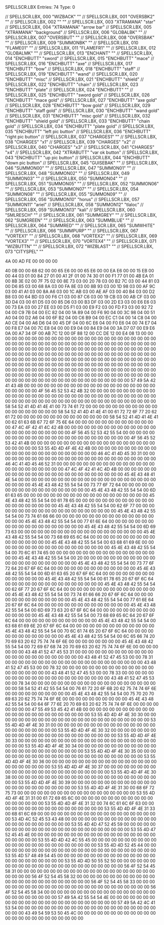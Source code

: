 
SPELLSCR.LBX
Entries:     74
Type:         0



// SPELLSCR.LBX, 000  "WIZBACK"     ""
// SPELLSCR.LBX, 001  "OVERSBK2"    ""
// SPELLSCR.LBX, 002  ""            ""
// SPELLSCR.LBX, 003  "XTRAMANA"    "star"
// SPELLSCR.LBX, 004  "XTRAMANA"    "arrow bar"
// SPELLSCR.LBX, 005  "XTRAMANA"    "background"
// SPELLSCR.LBX, 006  "GLOBALBK"    ""
// SPELLSCR.LBX, 007  "OVERSBUT"    ""
// SPELLSCR.LBX, 008  "OVERSBAK"    ""
// SPELLSCR.LBX, 009  "SUMMONBK"    ""
// SPELLSCR.LBX, 010  "FLAME01"     ""
// SPELLSCR.LBX, 011  "FLAMEFR1"    ""
// SPELLSCR.LBX, 012  "GLOBALMK"    ""
// SPELLSCR.LBX, 013  "ENCHANT"     ""
// SPELLSCR.LBX, 014  "ENCHBUTT"    "sword"
// SPELLSCR.LBX, 015  "ENCHBUTT"    "mace"
// SPELLSCR.LBX, 016  "ENCHBUTT"    "axe"
// SPELLSCR.LBX, 017  "ENCHBUTT"    "bow"
// SPELLSCR.LBX, 018  "ENCHBUTT"    "staff"
// SPELLSCR.LBX, 019  "ENCHBUTT"    "wand"
// SPELLSCR.LBX, 020  "ENCHBUTT"    "misc"
// SPELLSCR.LBX, 021  "ENCHBUTT"    "shield"
// SPELLSCR.LBX, 022  "ENCHBUTT"    "chain"
// SPELLSCR.LBX, 023  "ENCHBUTT"    "plate"
// SPELLSCR.LBX, 024  "ENCHBUTT"    ""
// SPELLSCR.LBX, 025  "ENCHBUTT"    "sword gold"
// SPELLSCR.LBX, 026  "ENCHBUTT"    "mace gold"
// SPELLSCR.LBX, 027  "ENCHBUTT"    "axe gold"
// SPELLSCR.LBX, 028  "ENCHBUTT"    "bow gold"
// SPELLSCR.LBX, 029  "ENCHBUTT"    "staff gold"
// SPELLSCR.LBX, 030  "ENCHBUTT"    "wand gold"
// SPELLSCR.LBX, 031  "ENCHBUTT"    "misc gold"
// SPELLSCR.LBX, 032  "ENCHBUTT"    "shield gold"
// SPELLSCR.LBX, 033  "ENCHBUTT"    "chain gold"
// SPELLSCR.LBX, 034  "ENCHBUTT"    "plate gold"
// SPELLSCR.LBX, 035  "ENCHBUTT"    "left pic button"
// SPELLSCR.LBX, 036  "ENCHBUTT"    "right pic button"
// SPELLSCR.LBX, 037  "CHARGES1"    ""
// SPELLSCR.LBX, 038  "CHARGES"     "x1"
// SPELLSCR.LBX, 039  "CHARGES"     "x2"
// SPELLSCR.LBX, 040  "CHARGES"     "x3"
// SPELLSCR.LBX, 041  "CHARGES"     "x4"
// SPELLSCR.LBX, 042  "XTRABUTT"    "var ok button"
// SPELLSCR.LBX, 043  "ENCHBUTT"    "up pic button"
// SPELLSCR.LBX, 044  "ENCHBUTT"    "down pic button"
// SPELLSCR.LBX, 045  "GUISEBAK"    ""
// SPELLSCR.LBX, 046  "SUMMON00"    ""
// SPELLSCR.LBX, 047  "SUMMON01"    ""
// SPELLSCR.LBX, 048  "SUMMON02"    ""
// SPELLSCR.LBX, 049  "SUMMON03"    ""
// SPELLSCR.LBX, 050  "SUMMON04"    ""
// SPELLSCR.LBX, 051  "SUMMON05"    ""
// SPELLSCR.LBX, 052  "SUMMON06"    ""
// SPELLSCR.LBX, 053  "SUMMON07"    ""
// SPELLSCR.LBX, 054  "SUMMON08"    ""
// SPELLSCR.LBX, 055  "SUMMON09"    ""
// SPELLSCR.LBX, 056  "SUMMON10"    "horus"
// SPELLSCR.LBX, 057  "SUMMON11"    "ariel"
// SPELLSCR.LBX, 058  "SUMMON12"    "tlaloc"
// SPELLSCR.LBX, 059  "SUMMON13"    "kali"
// SPELLSCR.LBX, 060  "SMLRESCH"    ""
// SPELLSCR.LBX, 061  "SUMMGREY"    ""
// SPELLSCR.LBX, 062  "SUMGREEN"    ""
// SPELLSCR.LBX, 063  "SUMMBLUE"    ""
// SPELLSCR.LBX, 064  "SUMMRED"     ""
// SPELLSCR.LBX, 065  "SUMWHITE"    ""
// SPELLSCR.LBX, 066  "SUMMPURP"    ""
// SPELLSCR.LBX, 067  "VORTEX1"     ""
// SPELLSCR.LBX, 068  "VORTEX2"     ""
// SPELLSCR.LBX, 069  "VORTEX3"     ""
// SPELLSCR.LBX, 070  "VORTEX4"     ""
// SPELLSCR.LBX, 071  "WIZBUTTN"    ""
// SPELLSCR.LBX, 072  "WIZBLAST"    ""
// SPELLSCR.LBX, 073  "CITYSPEL"    ""


4A 00 
AD FE 
00 00 
00 00 

40 0B 00 00 
68 62 00 00 
65 E6 00 00 
65 E6 00 00 
EA E6 00 00 
15 EB 00 00 44 03 01 00 84 27 01 00 A1 2F 01 00 74 30 01 00 F1 77 01 00 4B EA 01 00 8B 3E 02 00 7F 75 02 00 8E 73 03 00 20 78 03 00 B2 7C 03 00 44 81 03 00 D6 85 03 00 68 8A 03 00 FA 8E 03 00 8B 93 03 00 1D 98 03 00 AF 9C 03 00 41 A1 03 00 8A A6 03 00 1C AB 03 00 AE AF 03 00 40 B4 03 00 D2 B8 03 00 64 BD 03 00 F6 C1 03 00 87 C6 03 00 19 CB 03 00 AB CF 03 00 3D D4 03 00 61 D5 03 00 85 D6 03 00 B3 DF 03 00 2D E3 03 00 E6 E6 03 00 73 EA 03 00 27 EE 03 00 D5 F1 03 00 E9 F2 03 00 FD F3 03 00 92 72 04 00 C9 7B 04 00 EC 82 04 00 1A 89 04 00 F6 90 04 00 3C 98 04 00 51 A0 04 00 D2 A6 04 00 6F B2 04 00 C6 B9 04 00 EC C1 04 00 14 C8 04 00 A0 CE 04 00 A6 D6 04 00 45 DF 04 00 6C E6 04 00 F0 E6 04 00 74 E7 04 00 F8 E7 04 00 7C E8 04 00 00 E9 04 00 84 E9 04 00 3A D7 07 00 E9 E6 0A 00 A7 34 0F 00 AB 7C 12 00 0F 88 12 00 CC DE 12 00 E4 08 13 00 00 00 00 00 00 00 00 00 00 00 00 00 00 00 00 00 00 00 00 00 00 00 00 00 00 00 00 00 00 00 00 00 00 00 00 00 00 00 00 00 00 00 00 00 00 00 00 00 00 00 00 00 00 00 00 00 00 00 00 00 00 00 00 00 00 00 00 00 00 00 00 00 00 00 00 00 00 00 00 00 00 00 00 00 00 00 00 00 00 00 00 00 00 00 00 00 00 00 00 00 00 00 00 00 00 00 00 00 00 00 00 00 00 00 00 00 00 00 00 00 00 00 00 00 00 00 00 00 00 00 00 00 00 00 00 00 00 00 00 00 00 00 00 00 00 00 00 00 00 00 00 00 00 00 00 00 00 00 00 00 00 00 00 00 00 00 00 00 00 00 00 00 00 00 00 00 00 00 00 00 00 00 00 00 00 00 00 00 00 00 00 00 00 00 00 00 00 00 00 00 00 00 00 00 57 49 5A 42 41 43 4B 00 00 00 00 00 00 00 00 00 00 00 00 00 00 00 00 00 00 00 00 00 00 00 00 00 4F 56 45 52 53 42 4B 32 00 00 00 00 00 00 00 00 00 00 00 00 00 00 00 00 00 00 00 00 00 00 00 00 00 00 00 00 00 00 00 00 00 00 00 00 00 00 00 00 00 00 00 00 00 00 00 00 00 00 00 00 00 00 00 00 58 54 52 41 4D 41 4E 41 00 73 74 61 72 00 00 00 00 00 00 00 00 00 00 00 00 00 00 00 00 00 00 00 58 54 52 41 4D 41 4E 41 00 61 72 72 6F 77 20 62 61 72 00 00 00 00 00 00 00 00 00 00 00 00 00 00 58 54 52 41 4D 41 4E 41 00 62 61 63 6B 67 72 6F 75 6E 64 00 00 00 00 00 00 00 00 00 00 00 00 00 47 4C 4F 42 41 4C 42 4B 00 00 00 00 00 00 00 00 00 00 00 00 00 00 00 00 00 00 00 00 00 00 00 00 4F 56 45 52 53 42 55 54 00 00 00 00 00 00 00 00 00 00 00 00 00 00 00 00 00 00 00 00 00 00 00 00 4F 56 45 52 53 42 41 4B 00 00 00 00 00 00 00 00 00 00 00 00 00 00 00 00 00 00 00 00 00 00 00 00 53 55 4D 4D 4F 4E 42 4B 00 00 00 00 00 00 00 00 00 00 00 00 00 00 00 00 00 00 00 00 00 00 00 00 46 4C 41 4D 45 30 31 00 00 00 00 00 00 00 00 00 00 00 00 00 00 00 00 00 00 00 00 00 00 00 00 00 46 4C 41 4D 45 46 52 31 00 00 00 00 00 00 00 00 00 00 00 00 00 00 00 00 00 00 00 00 00 00 00 00 47 4C 4F 42 41 4C 4D 4B 00 00 00 00 00 00 00 00 00 00 00 00 00 00 00 00 00 00 00 00 00 00 00 00 45 4E 43 48 41 4E 54 00 00 00 00 00 00 00 00 00 00 00 00 00 00 00 00 00 00 00 00 00 00 00 00 00 45 4E 43 48 42 55 54 54 00 73 77 6F 72 64 00 00 00 00 00 00 00 00 00 00 00 00 00 00 00 00 00 00 45 4E 43 48 42 55 54 54 00 6D 61 63 65 00 00 00 00 00 00 00 00 00 00 00 00 00 00 00 00 00 00 00 45 4E 43 48 42 55 54 54 00 61 78 65 00 00 00 00 00 00 00 00 00 00 00 00 00 00 00 00 00 00 00 00 45 4E 43 48 42 55 54 54 00 62 6F 77 00 00 00 00 00 00 00 00 00 00 00 00 00 00 00 00 00 00 00 00 45 4E 43 48 42 55 54 54 00 73 74 61 66 66 00 00 00 00 00 00 00 00 00 00 00 00 00 00 00 00 00 00 45 4E 43 48 42 55 54 54 00 77 61 6E 64 00 00 00 00 00 00 00 00 00 00 00 00 00 00 00 00 00 00 00 45 4E 43 48 42 55 54 54 00 6D 69 73 63 00 00 00 00 00 00 00 00 00 00 00 00 00 00 00 00 00 00 00 45 4E 43 48 42 55 54 54 00 73 68 69 65 6C 64 00 00 00 00 00 00 00 00 00 00 00 00 00 00 00 00 00 45 4E 43 48 42 55 54 54 00 63 68 61 69 6E 00 00 00 00 00 00 00 00 00 00 00 00 00 00 00 00 00 00 45 4E 43 48 42 55 54 54 00 70 6C 61 74 65 00 00 00 00 00 00 00 00 00 00 00 00 00 00 00 00 00 00 45 4E 43 48 42 55 54 54 00 20 00 00 00 00 00 00 00 00 00 00 00 00 00 00 00 00 00 00 00 00 00 00 45 4E 43 48 42 55 54 54 00 73 77 6F 72 64 20 67 6F 6C 64 00 00 00 00 00 00 00 00 00 00 00 00 00 45 4E 43 48 42 55 54 54 00 6D 61 63 65 20 67 6F 6C 64 00 00 00 00 00 00 00 00 00 00 00 00 00 00 45 4E 43 48 42 55 54 54 00 61 78 65 20 67 6F 6C 64 00 00 00 00 00 00 00 00 00 00 00 00 00 00 00 45 4E 43 48 42 55 54 54 00 62 6F 77 20 67 6F 6C 64 00 00 00 00 00 00 00 00 00 00 00 00 00 00 00 45 4E 43 48 42 55 54 54 00 73 74 61 66 66 20 67 6F 6C 64 00 00 00 00 00 00 00 00 00 00 00 00 00 45 4E 43 48 42 55 54 54 00 77 61 6E 64 20 67 6F 6C 64 00 00 00 00 00 00 00 00 00 00 00 00 00 00 45 4E 43 48 42 55 54 54 00 6D 69 73 63 20 67 6F 6C 64 00 00 00 00 00 00 00 00 00 00 00 00 00 00 45 4E 43 48 42 55 54 54 00 73 68 69 65 6C 64 20 67 6F 6C 64 00 00 00 00 00 00 00 00 00 00 00 00 45 4E 43 48 42 55 54 54 00 63 68 61 69 6E 20 67 6F 6C 64 00 00 00 00 00 00 00 00 00 00 00 00 00 45 4E 43 48 42 55 54 54 00 70 6C 61 74 65 20 67 6F 6C 64 00 00 00 00 00 00 00 00 00 00 00 00 00 45 4E 43 48 42 55 54 54 00 6C 65 66 74 20 70 69 63 20 62 75 74 74 6F 6E 00 00 00 00 00 00 00 00 45 4E 43 48 42 55 54 54 00 72 69 67 68 74 20 70 69 63 20 62 75 74 74 6F 6E 00 00 00 00 00 00 00 43 48 41 52 47 45 53 31 00 00 00 00 00 00 00 00 00 00 00 00 00 00 00 00 00 00 00 00 00 00 00 00 43 48 41 52 47 45 53 00 00 78 31 00 00 00 00 00 00 00 00 00 00 00 00 00 00 00 00 00 00 00 00 00 43 48 41 52 47 45 53 00 00 78 32 00 00 00 00 00 00 00 00 00 00 00 00 00 00 00 00 00 00 00 00 00 43 48 41 52 47 45 53 00 00 78 33 00 00 00 00 00 00 00 00 00 00 00 00 00 00 00 00 00 00 00 00 00 43 48 41 52 47 45 53 00 00 78 34 00 00 00 00 00 00 00 00 00 00 00 00 00 00 00 00 00 00 00 00 00 58 54 52 41 42 55 54 54 00 76 61 72 20 6F 6B 20 62 75 74 74 6F 6E 00 00 00 00 00 00 00 00 00 00 45 4E 43 48 42 55 54 54 00 75 70 20 70 69 63 20 62 75 74 74 6F 6E 00 00 00 00 00 00 00 00 00 00 45 4E 43 48 42 55 54 54 00 64 6F 77 6E 20 70 69 63 20 62 75 74 74 6F 6E 00 00 00 00 00 00 00 00 47 55 49 53 45 42 41 4B 00 00 00 00 00 00 00 00 00 00 00 00 00 00 00 00 00 00 00 00 00 00 00 00 53 55 4D 4D 4F 4E 30 30 00 00 00 00 00 00 00 00 00 00 00 00 00 00 00 00 00 00 00 00 00 00 00 00 53 55 4D 4D 4F 4E 30 31 00 00 00 00 00 00 00 00 00 00 00 00 00 00 00 00 00 00 00 00 00 00 00 00 53 55 4D 4D 4F 4E 30 32 00 00 00 00 00 00 00 00 00 00 00 00 00 00 00 00 00 00 00 00 00 00 00 00 53 55 4D 4D 4F 4E 30 33 00 00 00 00 00 00 00 00 00 00 00 00 00 00 00 00 00 00 00 00 00 00 00 00 53 55 4D 4D 4F 4E 30 34 00 00 00 00 00 00 00 00 00 00 00 00 00 00 00 00 00 00 00 00 00 00 00 00 53 55 4D 4D 4F 4E 30 35 00 00 00 00 00 00 00 00 00 00 00 00 00 00 00 00 00 00 00 00 00 00 00 00 53 55 4D 4D 4F 4E 30 36 00 00 00 00 00 00 00 00 00 00 00 00 00 00 00 00 00 00 00 00 00 00 00 00 53 55 4D 4D 4F 4E 30 37 00 00 00 00 00 00 00 00 00 00 00 00 00 00 00 00 00 00 00 00 00 00 00 00 53 55 4D 4D 4F 4E 30 38 00 00 00 00 00 00 00 00 00 00 00 00 00 00 00 00 00 00 00 00 00 00 00 00 53 55 4D 4D 4F 4E 30 39 00 00 00 00 00 00 00 00 00 00 00 00 00 00 00 00 00 00 00 00 00 00 00 00 53 55 4D 4D 4F 4E 31 30 00 68 6F 72 75 73 00 00 00 00 00 00 00 00 00 00 00 00 00 00 00 00 00 00 53 55 4D 4D 4F 4E 31 31 00 61 72 69 65 6C 00 00 00 00 00 00 00 00 00 00 00 00 00 00 00 00 00 00 53 55 4D 4D 4F 4E 31 32 00 74 6C 61 6C 6F 63 00 00 00 00 00 00 00 00 00 00 00 00 00 00 00 00 00 53 55 4D 4D 4F 4E 31 33 00 6B 61 6C 69 00 00 00 00 00 00 00 00 00 00 00 00 00 00 00 00 00 00 00 53 4D 4C 52 45 53 43 48 00 00 00 00 00 00 00 00 00 00 00 00 00 00 00 00 00 00 00 00 00 00 00 00 53 55 4D 4D 47 52 45 59 00 00 00 00 00 00 00 00 00 00 00 00 00 00 00 00 00 00 00 00 00 00 00 00 53 55 4D 47 52 45 45 4E 00 00 00 00 00 00 00 00 00 00 00 00 00 00 00 00 00 00 00 00 00 00 00 00 53 55 4D 4D 42 4C 55 45 00 00 00 00 00 00 00 00 00 00 00 00 00 00 00 00 00 00 00 00 00 00 00 00 53 55 4D 4D 52 45 44 00 00 00 00 00 00 00 00 00 00 00 00 00 00 00 00 00 00 00 00 00 00 00 00 00 53 55 4D 57 48 49 54 45 00 00 00 00 00 00 00 00 00 00 00 00 00 00 00 00 00 00 00 00 00 00 00 00 53 55 4D 4D 50 55 52 50 00 00 00 00 00 00 00 00 00 00 00 00 00 00 00 00 00 00 00 00 00 00 00 00 56 4F 52 54 45 58 31 00 00 00 00 00 00 00 00 00 00 00 00 00 00 00 00 00 00 00 00 00 00 00 00 00 56 4F 52 54 45 58 32 00 00 00 00 00 00 00 00 00 00 00 00 00 00 00 00 00 00 00 00 00 00 00 00 00 56 4F 52 54 45 58 33 00 00 00 00 00 00 00 00 00 00 00 00 00 00 00 00 00 00 00 00 00 00 00 00 00 56 4F 52 54 45 58 34 00 00 00 00 00 00 00 00 00 00 00 00 00 00 00 00 00 00 00 00 00 00 00 00 00 57 49 5A 42 55 54 54 4E 00 00 00 00 00 00 00 00 00 00 00 00 00 00 00 00 00 00 00 00 00 00 00 00 57 49 5A 42 4C 41 53 54 00 00 00 00 00 00 00 00 00 00 00 00 00 00 00 00 00 00 00 00 00 00 00 00 43 49 54 59 53 50 45 4C 00 00 00 00 00 00 00 00 00 00 00 00 00 00 00 00 00 00 00 00 00 00 00 00
